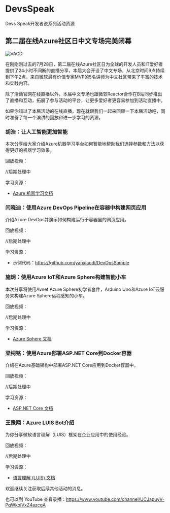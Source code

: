 # DevsSpeak
Devs Speak开发者说系列活动资源

## 第二届在线Azure社区日中文专场完美闭幕

![VACD](https://vacd2.azureday.community/hero.c0b106e9.png)

在刚刚刚过去的7月28日，第二届在线Azure社区日为全球的开发人员和IT爱好者提供了24小时不间断的直播分享，本届大会开设了中文专场，从北京时间9点持续到下午2点，来自微软最有价值专家MVP的5名讲师为中文社区带来了丰富的技术和实践内容。

除了活动官网在线直播以外，本届中文专场也跟微软Reactor合作在B站同步推出了直播和互动，拓展了参与活动的平台，让更多爱好者更容易参加到活动直播中。

如果你错过了本届活动的在线直播，现在就跟我们一起来回顾一下本届活动吧，同时准备了每一个演讲的回放和进一步学习的资源。

### 胡浩：让人工智能更加智能

本次分享给大家介绍Azure机器学习平台如何智能地帮助我们选择参数和方法以获得更好的机器学习效果。

回放视频：

//后期处理中
  
学习资源：

 - [Azure 机器学习文档](https://docs.microsoft.com/zh-cn/azure/machine-learning/?WT.mc_id=vacd_cn-vevent-xinglzhu)

### 闫晓迪：使用Azure DevOps Pipeline在容器中构建网页应用

介绍Azure DevOps并演示如何构建运行于容器里的网页应用。

回放视频：

//后期处理中


学习资源：

- 示例代码：<https://github.com/yanxiaodi/DevOpsSample>

### 施炯：使用Azure IoT和Azure Sphere构建智能小车

本次分享将使用Avnet Azure Sphere初学者套件，Arduino Uno和Azure IoT云服务来构建Azure Sphere远程感知的小车。

回放视频：

//后期处理中

学习资源：

 - [Azure Sphere 文档](https://docs.microsoft.com/zh-cn/azure-sphere/?WT.mc_id=vacd_cn-vevent-xinglzhu)

### 梁桐铭：使用Azure部署ASP.NET Core到Docker容器

介绍在Azure基础架构中部署ASP.NET Core应用到Docker容器中。

回放视频：

//后期处理中

学习资源：

- [ASP.NET Core 文档](https://docs.microsoft.com/zh-cn/aspnet/core/?WT.mc_id=vacd_cn-vevent-xinglzhu)

### 王豫翔：Azure LUIS Bot介绍

为你分享微软语言理解（LUIS）框架在企业应用中的使用经验。

回放视频：

//后期处理中

学习资源：

 - [语言理解 (LUIS) 文档](https://docs.microsoft.com/zh-cn/azure/cognitive-services/luis/?WT.mc_id=vacd_cn-vevent-xinglzhu)

欢迎继续关注获取后续其他活动的消息。

也可以到 YouTube 查看录播：<https://www.youtube.com/channel/UCJapuyV-PqWkoiVxZ4azcgA>

